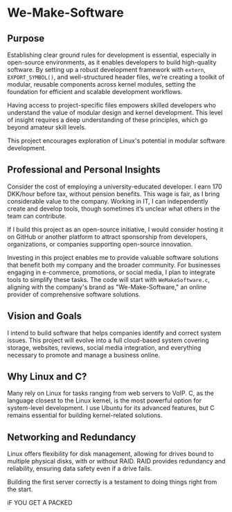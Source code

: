 # We-Make-Software

## Purpose

Establishing clear ground rules for development is essential, especially in open-source environments, as it enables developers to build high-quality software. By setting up a robust development framework with `extern`, `EXPORT_SYMBOL()`, and well-structured header files, we’re creating a toolkit of modular, reusable components across kernel modules, setting the foundation for efficient and scalable development workflows.

Having access to project-specific files empowers skilled developers who understand the value of modular design and kernel development. This level of insight requires a deep understanding of these principles, which go beyond amateur skill levels.

This project encourages exploration of Linux's potential in modular software development.

## Professional and Personal Insights

Consider the cost of employing a university-educated developer. I earn 170 DKK/hour before tax, without pension benefits. This wage is fair, as I bring considerable value to the company. Working in IT, I can independently create and develop tools, though sometimes it’s unclear what others in the team can contribute.

If I build this project as an open-source initiative, I would consider hosting it on GitHub or another platform to attract sponsorship from developers, organizations, or companies supporting open-source innovation.

Investing in this project enables me to provide valuable software solutions that benefit both my company and the broader community. For businesses engaging in e-commerce, promotions, or social media, I plan to integrate tools to simplify these tasks. The code will start with `WeMakeSoftware.c`, aligning with the company's brand as "We-Make-Software," an online provider of comprehensive software solutions.

## Vision and Goals

I intend to build software that helps companies identify and correct system issues. This project will evolve into a full cloud-based system covering storage, websites, reviews, social media integration, and everything necessary to promote and manage a business online.

## Why Linux and C?

Many rely on Linux for tasks ranging from web servers to VoIP. C, as the language closest to the Linux kernel, is the most powerful option for system-level development. I use Ubuntu for its advanced features, but C remains essential for building kernel-related solutions.

## Networking and Redundancy

Linux offers flexibility for disk management, allowing for drives bound to multiple physical disks, with or without RAID. RAID provides redundancy and reliability, ensuring data safety even if a drive fails.

Building the first server correctly is a testament to doing things right from the start.


iF YOU GET A PACKED